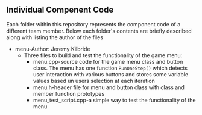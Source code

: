 ## Individual Compenent Code

Each folder within this repository represents the component code of a different team member. Below each folder's contents are briefly described along with listing the author of the files
* menu-Author: Jeremy Kilbride
  * Three files to build and test the functionality of the game menu:
    * menu.cpp-source code for the game menu class and button class. The menu has one function `RunOneStep()` which detects user interaction with various buttons and stores some variable values based un users selection at each iteration
    * menu.h-header file for menu and button class with class and member function prototypes
    * menu_test_script.cpp-a simple way to test the functionality of the menu
